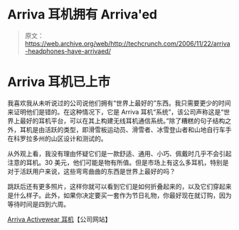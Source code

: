 # Arriva 耳机拥有 Arriva'ed 

> 原文：<https://web.archive.org/web/http://techcrunch.com/2006/11/22/arriva-headphones-have-arrivaed/>

# Arriva 耳机已上市

我喜欢我从未听说过的公司说他们拥有“世界上最好的”东西。我只需要更少的时间来证明他们是错的。在这种情况下，它是 Arriva 耳机“系统”，该公司声称这是“世界上最好的耳机平台，可以在其上构建无线耳机通信系统。”除了糟糕的句子结构之外，耳机是由活跃的类型，即滑雪板运动员、滑雪者、冰雪登山者和山地自行车手在科罗拉多州的山区设计和测试的。

从外观上看，我没有理由怀疑它们是一款舒适、通用、小巧、佩戴时几乎不会引起注意的耳机。30 美元，他们可能是物有所值。但是市场上有这么多耳机，特别是对于活跃用户来说，这些弯弯曲曲的东西是世界上最好的吗？

跳跃后还有更多照片，这样你就可以看到它们是如何折叠起来的，以及它们穿起来是什么样子。此外，如果你决定要买一套作为节日礼物，你最好现在就订购，因为等待时间是四到六周。

[Arriva Activewear 耳机](https://web.archive.org/web/20130627215121/http://www.arriva.com/home.htm)【公司网站】